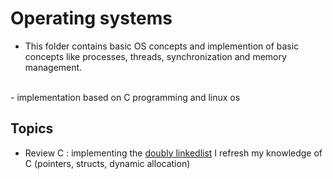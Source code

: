 # Operating systems
- This folder contains basic OS concepts and implemention of basic concepts like processes, threads, synchronization and memory management.
</br>
- implementation based on C programming and linux os

## Topics
- Review C : implementing the [doubly linkedlist]() I refresh my knowledge of C (pointers, structs, dynamic allocation)
